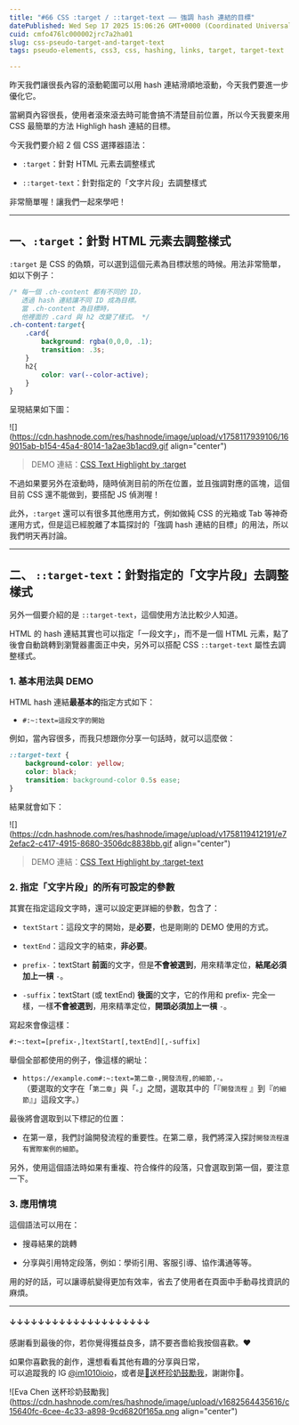 ```yaml
---
title: "#66 CSS :target / ::target-text —— 強調 hash 連結的目標"
datePublished: Wed Sep 17 2025 15:06:26 GMT+0000 (Coordinated Universal Time)
cuid: cmfo476lc000002jrc7a2ha01
slug: css-pseudo-target-and-target-text
tags: pseudo-elements, css3, css, hashing, links, target, target-text

---
```


昨天我們讓很長內容的滾動範圍可以用 hash 連結滑順地滾動，今天我們要進一步優化它。

當網頁內容很長，使用者滾來滾去時可能會搞不清楚目前位置，所以今天我要來用 CSS 最簡單的方法 Highligh hash 連結的目標。

今天我們要介紹 2 個 CSS 選擇器語法：

* `:target`：針對 HTML 元素去調整樣式
    
* `::target-text`：針對指定的「文字片段」去調整樣式
    

非常簡單喔！讓我們一起來學吧！

---

## 一、`:target`：針對 HTML 元素去調整樣式

`:target` 是 CSS 的偽類，可以選到這個元素為目標狀態的時候。用法非常簡單，如以下例子：

```css
/* 每一個 .ch-content 都有不同的 ID，
   透過 hash 連結讓不同 ID 成為目標。
   當 .ch-content 為目標時，
   他裡面的 .card 與 h2 改變了樣式。 */
.ch-content:target{
    .card{
        background: rgba(0,0,0, .1);
        transition: .3s;
    }
    h2{
        color: var(--color-active);
    }
}
```

呈現結果如下圖：

![](https://cdn.hashnode.com/res/hashnode/image/upload/v1758117939106/169015ab-b154-45a4-8014-1a2ae3b1acd9.gif align="center")

> DEMO 連結：[CSS Text Highlight by :target](https://codepen.io/im1010ioio/pen/GgpOyrv)

不過如果要另外在滾動時，隨時偵測目前的所在位置，並且強調對應的區塊，這個目前 CSS 還不能做到，要搭配 JS 偵測喔！

此外，`:target` 還可以有很多其他應用方式，例如做純 CSS 的光箱或 Tab 等神奇運用方式，但是這已經脫離了本篇探討的「強調 hash 連結的目標」的用法，所以我們明天再討論。

---

## 二、 `::target-text`：針對指定的「文字片段」去調整樣式

另外一個要介紹的是 `::target-text`，這個使用方法比較少人知道。

HTML 的 hash 連結其實也可以指定「一段文字」，而不是一個 HTML 元素，點了後會自動跳轉到瀏覽器畫面正中央，另外可以搭配 CSS `::target-text` 屬性去調整樣式。

### 1\. 基本用法與 DEMO

HTML hash 連結**最基本的**指定方式如下：

* `#:~:text=這段文字的開始`
    

例如，當內容很多，而我只想跟你分享一句話時，就可以這麼做：

```css
::target-text { 
    background-color: yellow; 
    color: black; 
    transition: background-color 0.5s ease; 
}
```

結果就會如下：

![](https://cdn.hashnode.com/res/hashnode/image/upload/v1758119412191/e72efac2-c417-4915-8680-3506dc8838bb.gif align="center")

> DEMO 連結：[CSS Text Highlight by :target-text](https://codepen.io/im1010ioio/pen/MYKgbpp)

### 2\. 指定「文字片段」的所有可設定的參數

其實在指定這段文字時，還可以設定更詳細的參數，包含了：

* `textStart`：這段文字的開始，是**必要**，也是剛剛的 DEMO 使用的方式。
    
* `textEnd`：這段文字的結束，**非必要**。
    
* `prefix-`：textStart **前面**的文字，但是**不會被選到**，用來精準定位，**結尾必須加上一槓** `-`。
    
* `-suffix`：textStart (或 textEnd) **後面**的文字，它的作用和 prefix- 完全一樣，一樣**不會被選到**，用來精準定位，**開頭必須加上一槓** `-`。
    

寫起來會像這樣：

```xml
#:~:text=[prefix-,]textStart[,textEnd][,-suffix]
```

舉個全部都使用的例子，像這樣的網址：

* `https://example.com#:~:text=第二章-,開發流程,的細節,-。`  
    （要選取的文字在「`第二章`」與「`。`」之間，選取其中的「『`開發流程` 』到『`的細節`』」這段文字。）
    

最後將會選取到以下標記的位置：

* 在第一章，我們討論開發流程的重要性。在第二章，我們將深入探討`開發流程還有實際案例的細節`。
    

另外，使用這個語法時如果有重複、符合條件的段落，只會選取到第一個，要注意一下。

### 3\. 應用情境

這個語法可以用在：

* 搜尋結果的跳轉
    
* 分享與引用特定段落，例如：學術引用、客服引導、協作溝通等等。
    

用的好的話，可以讓導航變得更加有效率，省去了使用者在頁面中手動尋找資訊的麻煩。

---

#### ↓↓↓↓↓↓↓↓↓↓↓↓↓↓↓↓↓↓↓↓

感謝看到最後的你，若你覺得獲益良多，請不要吝嗇給我按個喜歡。❤️

如果你喜歡我的創作，還想看看其他有趣的分享與日常，  
可以追蹤我的 IG [@im1010ioio](https://www.instagram.com/im1010ioio/)，或者是[🧋送杯珍奶鼓勵我](https://im1010ioio.bobaboba.me/)，謝謝你🥰。

![Eva Chen 送杯珍奶鼓勵我](https://cdn.hashnode.com/res/hashnode/image/upload/v1682564435616/c15640fc-6cee-4c33-a898-9cd6820f165a.png align="center")